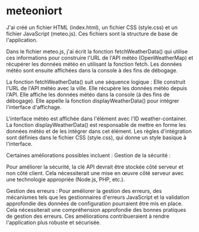 # meteoniort
J'ai créé un fichier HTML (index.html), un fichier CSS (style.css) et un fichier JavaScript (meteo.js). Ces fichiers sont la structure de base de l'application.

Dans le fichier meteo.js, j'ai écrit la fonction fetchWeatherData() qui utilise ces informations pour construire l'URL de l'API météo (OpenWeatherMap) et récupérer les données météo en utilisant la fonction fetch. Les données météo sont ensuite affichées dans la console à des fins de débogage.

La fonction fetchWeatherData() suit une séquence logique :
Elle construit l'URL de l'API météo avec la ville.
Elle récupère les données météo depuis l'API.
Elle affiche les données météo dans la console (à des fins de débogage).
Elle appelle la fonction displayWeatherData() pour intégrer l'interface d'affichage.

L'interface météo est affichée dans l'élément avec l'ID weather-container. La fonction displayWeatherData() est responsable de mettre en forme les données météo et de les intégrer dans cet élément. Les règles d'intégration sont définies dans le fichier CSS (style.css), qui donne un style basique à l'interface.

Certaines améliorations possibles incluent :
Gestion de la sécurité : 

Pour améliorer la sécurité, la clé API devrait être stockée côté serveur et non côté client. Cela nécessiterait une mise en œuvre côté serveur avec une technologie appropriée (Node.js, PHP, etc.).

Gestion des erreurs :
Pour améliorer la gestion des erreurs, des mécanismes tels que les gestionnaires d'erreurs JavaScript et la validation approfondie des données de configuration pourraient être mis en place. Cela nécessiterait une compréhension approfondie des bonnes pratiques de gestion des erreurs.
Ces améliorations contribueraient à rendre l'application plus robuste et sécurisée.
